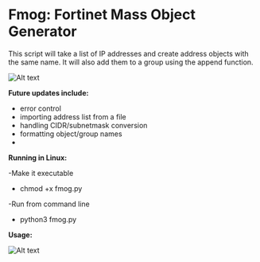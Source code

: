 # Fmog: Fortinet Mass Object Generator

This script will take a list of IP addresses and create address objects with the same name. It will also add them to a group using the append function.

![Alt text](https://i.imgur.com/itXHd3s.png "Fmog")


**Future updates include:**
* error control
* importing address list from a file
* handling CIDR/subnetmask conversion
* formatting object/group names
* 




**Running in Linux:**

-Make it executable 
* chmod +x fmog.py 

-Run from command line
* python3 fmog.py  

**Usage:**

![Alt text](https://i.imgur.com/yoZYNOm.png "Fmog Usage")
